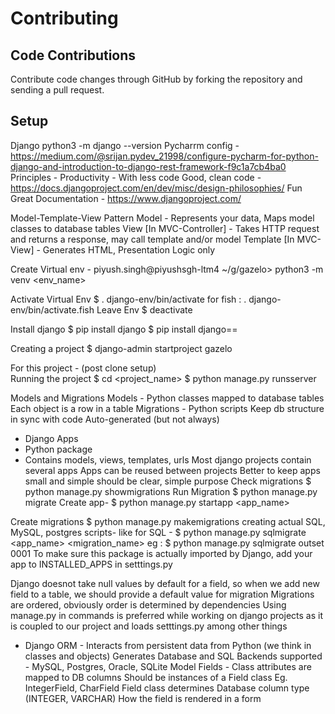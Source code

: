 Contributing
============


Code Contributions
------------------

Contribute code changes through GitHub by forking the repository and sending a pull request. 


Setup
-----


Django
python3 -m django --version
Pycharrm config - https://medium.com/@srijan.pydev_21998/configure-pycharm-for-python-django-and-introduction-to-django-rest-framework-f9c1a7cb4ba0
Principles - 
Productivity - With less code
Good, clean code - https://docs.djangoproject.com/en/dev/misc/design-philosophies/
Fun
Great Documentation - https://www.djangoproject.com/


Model-Template-View Pattern
Model - Represents your data, Maps model classes to database tables
View [In MVC-Controller] - Takes HTTP request and returns a response, may call template and/or model
Template [In MVC-View] - Generates HTML, Presentation Logic only



Create Virtual env - 
	piyush.singh@piyushsgh-ltm4 ~/g/gazelo> python3 -m venv <env_name>

Activate Virtual Env
		$ . django-env/bin/activate
	for fish  :
  . django-env/bin/activate.fish
Leave Env
	$ deactivate

Install django 
	$ pip install django
	$ pip install django==<VERSION>



Creating a project
$ django-admin startproject gazelo

For this project - (post clone setup)  
Running the project
$ cd <project_name>
$ python manage.py runsserver



Models and Migrations
Models - 
Python classes mapped to database tables
Each object is a row in a table
Migrations -
Python scripts
Keep db structure in sync with code
Auto-generated (but not always)

* Django Apps
 * Python package
 * Contains models, views, templates, urls
Most django projects contain several apps
Apps can be reused between projects
Better to keep apps small and simple
should be clear, simple purpose
Check migrations
$ python manage.py showmigrations
Run Migration
$ python manage.py migrate
Create app- 
	$ python manage.py startapp <app_name>

Create migrations
	$ python manage.py makemigrations
creating actual SQL, MySQL, postgres scripts-
like for SQL - 
$ python manage.py sqlmigrate <app_name> <migration_name> 
eg : $ python manage.py sqlmigrate outset 0001
To make sure this package is actually imported by Django, add your app to INSTALLED_APPS in setttings.py

Django doesnot take null values by default for a field, so when we add new field to a table, we should provide a default value for migration
Migrations are ordered, obviously
order is determined by dependencies
Using manage.py in commands is preferred while working on django projects as it is coupled to our project and loads setttings.py among other things

* Django ORM - 
Interacts from persistent data from Python (we think in classes and objects)
Generates Database and SQL
Backends supported - MySQL, Postgres, Oracle, SQLite
Model Fields -
Class attributes are mapped to DB columns
Should be instances of a Field class
Eg. IntegerField, CharField
Field class determines
Database column type (INTEGER, VARCHAR)
How the field is rendered in a form















